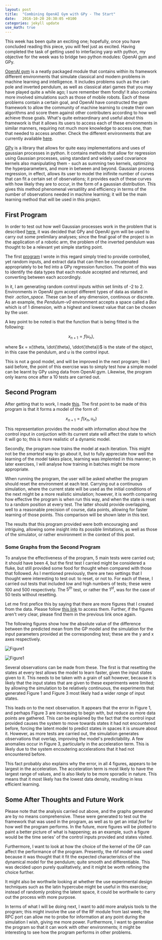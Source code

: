 ```yaml
---
layout: post
title:  "Combining OpenAI Gym with GPy - The Start"
date:   2016-10-20 20:30:05 +0100
categories: jekyll update
use_math: true
---
```

This week has been quite an exciting one; hopefully, once you have concluded reading this piece, you will feel just as excited. Having completed the task of getting used to interfacing yarp with python, my objective for the week was to bridge two python modules: OpenAI gym and GPy.

[OpenAI gym](https://gym.openai.com/) is a neatly packaged module that contains within its framework different environments that simulate classical and modern problems in machine learning and intelligence. It includes problems such as the cart-pole and inverted pendulum, as well as classical atari games that you may have played quite a while ago; I sure remember them fondly! It also contains more involved simulations such as those of mobile robots. Each of these problems contain a certain goal, and OpenAI have constructed the gym framework to allow the community of machine learning to create their own algorithms and score them against other contributers according to how well achieve those goals. What's quite extraordinary and useful about this framework is that it allows its users to access each of these environments in similar manners, requiring not much more knowledge to access one, than that needed to access another. Check the different environments that are currently available [here](https://gym.openai.com/envs).

[GPy](http://github.com/SheffieldML/GPy) is a library that allows for quite easy implementations and uses of gaussian processes in python. It contains methods that allow for regression using Gaussian processes, using standard and widely used covariance kernels also manipulating them - such as summing two kernels, optimizing the hyperparameters, and more in between and beyond. Gaussian process regression, in effect, allows its user to model the inifinite number of curves that can fit a certain set of observations; it provides each of these curves with how likely they are to occur, in the form of a gaussian distribution. This gives this method phenomenal versatility and efficiency in terms of the number of observations needed in machine learning; it will be the main learning method that will be used in this project.

## First Program

In order to test out how well Gaussian processes work in the problem that is described [here](https://gympy.github.io/about/), it was decided that GPy and OpenAI gym will be used to carry out some prelimilary analyses; since the final goal of the project is in the application of a robotic arm, the problem of the inverted pendulum was thought to be a relevant yet simple starting point.

The first [program](https://github.com/janithPet/FYP/blob/master/Code/Semester1/OpenAI/Tutorial.ipynb) I wrote in this regard simply tried to provide controlled, yet random inputs, and extract data that can then be concatenated appropriately to be fed into a GPy regression function. The point of this was to identify the data types that each module accepted and returned, and converting between each accordingly.

In it, I am generating random control inputs within set limits of -2 to 2. Environments in OpenAI gym accept different types of data as stated in their *.action_space*. These can be of any dimension, continous or discrete. As an example, the *Pendulum-v0* environment accepts a space called a *Box* which is of 1 dimension, with a highest and lowest value that can be chosen by the user.

A key point to be noted is that the function that is being fitted is the following:

$$ x_{n+1} = f(u_n), $$

where $x = x(\theta, \dot{\theta}, \ddot{\theta})$ is the state of the object, in this case the pendulum, and $u$ is the control input.

This is not a good model, and will be improved in the next program; like I said before, the point
of this exercise was to simply test how a simple model can be learnt by GPy using data from OpenAI gym. Likewise, the program only learns once after a 10 tests are carried out.

## Second Program

After getting that to work, I made [this](https://github.com/janithPet/FYP/blob/master/Code/Semester1/OpenAI/Learning_2.ipynb). The first point to be made of this program is that it forms a model of the form of:

$$x_{n+1} = f(x_n, u_n)$$

This representation provides the model with information about how the control input in conjuction with its current state will affect the state to which it will go to; this is more realistic of a dynamic model.

Secondly, the program now trains the model at each iteration. This might not be the *smartest* way to go about it, but to fully appreciate how well the learning of the model takes place, learning was implented in this manner; in later exercises, I will analyse how training in batches might be more appropriate.

When running the program, the user will be asked whether the program should reset the environment at each test. Carrying out a continuous simulation, where the current state will be used as the initial conditions of the next might be a more realistic simulation; however, it is worth comparing how effective the program is when run this way, and when the state is reset to a random position at every test. The latter should provide overlapping, well to a reasonable precision of course, data points, allowing for faster learning of those points. This comparison will be shown later in this text.

The results that this program provided were both encouraging and intriguing, allowing some insight into its possible limitations, as well as those of the simulator, or rather environment in the context of this post.

### Some Graphs from the Second Program

To analyse the effectiveness of the program, 5 main tests were carried out; it should have been 4, but the first test I carried might be considered a fluke, but still provided some food for thought when compared with those that followed. As I mentioned previously, there are two settings that I thought were interesting to test out: to reset, or not to. For each of these, I carried out tests that included low and high numbers of tests; these were 100 and 500 respectively. The $5^{th}$ test, or rather the $1^{st}$, was for the case of 50 tests without resetting.

Let me first prefice this by saying that there are more figures that I created from the data. Please follow [this link](https://github.com/janithPet/FYP/tree/master/Code/Semester1/OpenAI/Learning_2_Figs) to access them. Further, if the figures aren't very clear, please find them in the previous link once again.

The following figures show how the absolute value of the difference between the predicted mean from the GP model and the simulation for the input parameters provided at the corresponding test; these are the y and x axes respectively.

![Figure1]({{site_url}}/pictures/Combining1.gif)

![Figure1]({{site_url}}/pictures/Combining1.1.gif)

Several observations can be made from these. The first is that resetting the states at every test allows the model to learn faster, given the input states given to it. This needs to be taken with a grain of salt however, because it is likely that the input states that are given to these experiments were limited; by allowing the simulation to be relatively continuous, the experiments that generated Figure 1 and Figure 3 most likely had a wider *range* of input states.

This leads on to the next observation. It appears that the error in Figure 1, and perhaps Figure 3 are increasing to begin with, but reduce as more data points are gathered. This can be explained by the fact that the control input provided causes the system to move towards states it had not encountered before, forcing the latent model to predict states in spaces it is unsure about it. However, as more tests are carried out, the simulation generates observations that overlap, improving the model's predictability. A few anomalies occur in Figure 3, particularly in the acceleration term. This is likely due to the system encoutering accelerations that it had not encountered before.

This fact probably also explains why the error, in all 4 figures, appears to be largest in the acceleration. The acceleration term is most likely to have the largest range of values, and is also likely to be more sporadic in nature. This means that it most likely has the lowest data density, resulting in less efficient learning.

## Some After Thoughts and Future Work

Please note that the analysis carried out above, and the graphs generated are by no means comprehensive. These were generated to test out the framework that was used in the program, as well as to get an intial *feel* for how well the program performs. In the future, more figures will be plotted to paint a better picture of what is happening; as an example, such a figure would be the time series' of the control inputs provided and states visited.  

Furthermore, I want to look at how the choice of the kernel of the GP can affect the performance of the program. Presently, the rbf model was used because it was thought that it fit the expected characteristics of the dynamical model for the pendulum; quite smooth and differentiable. This was decided upon purely qualitatively, and it might be worth refining the choice further.

It might also be worthwile looking at whether the use experimental design techniques such as the latin hypercube might be useful in this exercise; instead of randomly probing the latent space, it could be worthwile to carry out the process with more purpose.

In terms of what I will be doing next, I want to add more analysis tools to the program; this might involve the use of the RF module from last week; the RPC port can allow me to probe for information at any point during the simulation I wish, giving me more power. Furthermore, I want to generalise the program so that it can work with other environments; it might be interesting to see how the program performs in other problems.  
